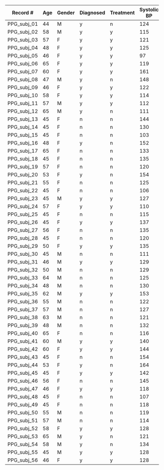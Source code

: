 | Record #    | Age | Gender | Diagnosed | Treatment | Systolic BP | Diastolic BP | Heart Rate | JNC | AHA |
|-------------|-----|--------|-----------|-----------|-------------|--------------|------------|-----|-----|
| PPG_subj_01 | 44  | M      | y         | n         | 124         | 83           | 76         | E   | H   |
| PPG_subj_02 | 58  | M      | y         | y         | 115         | 75           | 84         | N   | N   |
| PPG_subj_03 | 57  | F      | y         | y         | 121         | 72           | 56         | E   | E   |
| PPG_subj_04 | 48  | F      | y         | y         | 125         | 75           | 73         | E   | E   |
| PPG_subj_05 | 46  | F      | y         | y         | 97          | 64           | 86         | N   | N   |
| PPG_subj_06 | 65  | F      | y         | y         | 119         | 57           | 85         | N   | N   |
| PPG_subj_07 | 60  | F      | y         | y         | 161         | 94           | 68         | H   | H   |
| PPG_subj_08 | 47  | M      | y         | n         | 148         | 96           | 58         | H   | H   |
| PPG_subj_09 | 46  | F      | y         | y         | 122         | 74           | 62         | E   | E   |
| PPG_subj_10 | 58  | F      | y         | y         | 114         | 71           | 75         | N   | N   |
| PPG_subj_11 | 57  | M      | y         | y         | 112         | 72           | 75         | N   | N   |
| PPG_subj_12 | 65  | M      | y         | n         | 111         | 70           | 75         | N   | N   |
| PPG_subj_13 | 45  | F      | n         | n         | 144         | 87           | 65         | H   | H   |
| PPG_subj_14 | 45  | F      | n         | n         | 130         | 90           | 88         | H   | H   |
| PPG_subj_15 | 45  | F      | n         | n         | 103         | 65           | 97         | N   | N   |
| PPG_subj_16 | 48  | F      | y         | n         | 152         | 109          | 100        | H   | H   |
| PPG_subj_17 | 65  | F      | n         | n         | 133         | 81           | 77         | E   | H   |
| PPG_subj_18 | 45  | F      | n         | n         | 135         | 90           | 84         | H   | H   |
| PPG_subj_19 | 57  | F      | n         | n         | 120         | 68           | 58         | N   | E   |
| PPG_subj_20 | 53  | F      | y         | n         | 154         | 93           | 62         | H   | H   |
| PPG_subj_21 | 55  | F      | n         | n         | 125         | 84           | 62         | E   | H   |
| PPG_subj_22 | 45  | F      | n         | n         | 106         | 60           | 53         | N   | N   |
| PPG_subj_23 | 45  | M      | y         | y         | 127         | 82           | 71         | E   | H   |
| PPG_subj_24 | 57  | F      | y         | y         | 110         | 60           | 78         | N   | N   |
| PPG_subj_25 | 45  | F      | n         | n         | 115         | 60           | 72         | N   | N   |
| PPG_subj_26 | 45  | F      | y         | y         | 137         | 90           | 69         | H   | H   |
| PPG_subj_27 | 56  | F      | n         | n         | 135         | 97           | 69         | H   | H   |
| PPG_subj_28 | 45  | F      | n         | n         | 120         | 78           | 70         | N   | E   |
| PPG_subj_29 | 50  | F      | y         | y         | 135         | 83           | 76         | E   | H   |
| PPG_subj_30 | 45  | M      | n         | n         | 111         | 78           | 72         | N   | N   |
| PPG_subj_31 | 46  | M      | y         | y         | 129         | 82           | 72         | E   | H   |
| PPG_subj_32 | 50  | M      | n         | n         | 129         | 79           | 68         | E   | E   |
| PPG_subj_33 | 64  | M      | n         | n         | 125         | 75           | 78         | E   | E   |
| PPG_subj_34 | 48  | M      | n         | n         | 130         | 87           | 80         | E   | H   |
| PPG_subj_35 | 62  | M      | y         | y         | 153         | 88           | 84         | H   | H   |
| PPG_subj_36 | 55  | M      | n         | n         | 122         | 72           | 81         | E   | E   |
| PPG_subj_37 | 57  | M      | n         | n         | 127         | 80           | 83         | E   | H   |
| PPG_subj_38 | 63  | M      | n         | n         | 121         | 87           | 68         | E   | H   |
| PPG_subj_39 | 48  | M      | n         | n         | 132         | 83           | 90         | E   | H   |
| PPG_subj_40 | 65  | F      | n         | n         | 116         | 79           | 106        | N   | N   |
| PPG_subj_41 | 60  | M      | y         | y         | 140         | 91           | 54         | H   | H   |
| PPG_subj_42 | 60  | F      | y         | y         | 144         | 86           | 68         | H   | H   |
| PPG_subj_43 | 45  | F      | n         | n         | 154         | 96           | 65         | H   | H   |
| PPG_subj_44 | 53  | F      | y         | n         | 164         | 93           | 62         | H   | H   |
| PPG_subj_45 | 45  | F      | y         | y         | 142         | 90           | 69         | H   | H   |
| PPG_subj_46 | 56  | F      | n         | n         | 145         | 90           | 69         | H   | H   |
| PPG_subj_47 | 46  | F      | y         | y         | 118         | 75           | 86         | N   | N   |
| PPG_subj_48 | 45  | F      | n         | n         | 107         | 68           | 97         | N   | N   |
| PPG_subj_49 | 45  | F      | n         | n         | 118         | 62           | 72         | N   | N   |
| PPG_subj_50 | 55  | M      | n         | n         | 119         | 74           | 81         | N   | N   |
| PPG_subj_51 | 57  | M      | n         | n         | 114         | 75           | 83         | N   | N   |
| PPG_subj_52 | 58  | F      | y         | y         | 128         | 72           | 75         | E   | E   |
| PPG_subj_53 | 65  | M      | y         | n         | 121         | 75           | 75         | E   | E   |
| PPG_subj_54 | 58  | M      | y         | n         | 134         | 85           | 76         | E   | H   |
| PPG_subj_55 | 45  | M      | y         | y         | 128         | 83           | 71         | E   | H   |
| PPG_subj_56 | 46  | F      | y         | y         | 128         | 89           | 78         | E   | H   |
